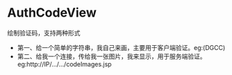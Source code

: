 AuthCodeView
============

绘制验证码，支持两种形式
 * 第一、给一个简单的字符串，我自己来画，主要用于客户端验证。eg:(DGCC)
 * 第二、给我一个连接，传给我一张图片，我来显示，用于服务端验证。eg:http://IP/.../.../codeImages.jsp
